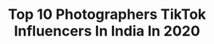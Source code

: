 ---
title: Top 10 Photographers TikTok Influencers In India In 2020
description: >-
  Find top photographers TikTok influencers in India in 2020. Most popular hashtags: #tiktok #duet #tiktokindia #foryou.
platform: TikTok
hits: 214
text_top: Analyze the top-rated TikTok influencers on inBeat.
text_bottom: Our platform aggregates 214 TikTok influencers like this in India for you to work with.
profiles:
  - username: "rohan_gupta01"
    fullname: >-
      👑💪💪Team gwalior💪
    bio: >-
      photographer
    location: "India"
    followers: 63300
    engagement: 1504
    commentsToLikes: 0.011987
    id: ckad99qcycmqy0i7865m062b9
    verified: false
    hashtags: "#foyoupage, #challange, #viralvideo, #myjourney"
  - username: "shalugoswami7"
    fullname: >-
      Shalu Goswami
    bio: >-
      Hey guys follow me on Instagram @Phonewali_photographer
    location: "India"
    followers: 11000
    engagement: 2966
    commentsToLikes: 0.161940
    id: ckbq7qt3zu1a60j23t7fc2wgv
    verified: false
    hashtags: "#golushalu, #duet, #filmykalakar, #tiktokindia"
  - username: "umesh_gavhane"
    fullname: >-
      Umesh Gavhane 
    bio: >-
      😎punekar😎 MH-42 📸photographer Athletic player 🥇 wrestler🤼🏻 🇮🇳Army Lover
    location: "India"
    followers: 3598
    engagement: 2149
    commentsToLikes: 0.092451
    id: cka6l28181dle0i78v8e25k64
    verified: false
    hashtags: "#marathimusar, #marathimulga, #expression, #fitnessmotivation"
  - username: "ab_hi_rj"
    fullname: >-
      Abhiraj K
    bio: >-
      📸photographer 🤞 🌴Alappuzhakaran🌏 💯msg me only on insta💯
    location: "India"
    followers: 19400
    engagement: 2399
    commentsToLikes: 0.032019
    id: cka66zbxwiyjt0i78eazt0cm9
    verified: false
    hashtags: "#swagstepchallenge, #foryou, #camerapranthan, #fyp"
  - username: "mahesh_mangattu"
    fullname: >-
      Mahesh Pillai
    bio: >-
      Mallu💪💪 alappuzhakkaran🌴 pHotographer📷 cinema pRanthan🎥🎬 music loVer🎤🎼🎶
    location: "India"
    followers: 101100
    engagement: 1230
    commentsToLikes: 0.038030
    id: ck99a2yebfvgh0j78omysxqtp
    verified: false
    hashtags: "#lalettan, #songlove, #callformalayalam, #mangaadan"
  - username: "lights_of_visakh"
    fullname: >-
      Visakh
    bio: >-
      Arrived on 14th may . Traveller🏍 photographer📷 Tvm boy#☝🏻 mess me in insta 🤝
    location: "India"
    followers: 104700
    engagement: 1708
    commentsToLikes: 0.072531
    id: ckbqnkht78g530j230x15u98c
    verified: false
    hashtags: "#tiktok, #trending, #duet, #foryou"
  - username: "mahethangam"
    fullname: >-
      Mahe 
    bio: >-
      professional photographer Founder of M studio own film pannanum 💕 Dharapuram
    location: "India"
    followers: 120800
    engagement: 981
    commentsToLikes: 0.036614
    id: cka7p137y58qh0i78j7rs7ido
    verified: false
    hashtags: "#tamiloldsong, #romance, #tamillove, #90ssong"
  - username: "lodhibaba57"
    fullname: >-
      Lodhi ßaßa
    bio: >-
      I am 📸photographer📸 AND 🎥videographer 🎥
    location: "India"
    followers: 29700
    engagement: 1867
    commentsToLikes: 0.045742
    id: ckbfhm7q7d31s0j23dmpoo0s4
    verified: false
    hashtags: "#sharethecare, #tiktok, #tidelagaodaaghatao, #lodhibaba57"
  - username: "aswinbinu2"
    fullname: >-
      Aswin Binu
    bio: >-
      I'm a mallu😎 Kottayam boy😍 Btech bro😝 Photographer 😘
    location: "India"
    followers: 2328
    engagement: 1629
    commentsToLikes: 0.031629
    id: ckbw29n33wnwy0j23bpd2ot09
    verified: false
    hashtags: "#cutthepuppet, #1maudition, #1mauditionmalayalam, #1millionauditiontamil"
  - username: "prasadkumar_official"
    fullname: >-
      🎬OdiaTikTok🎙
    bio: >-
      🎭Actor 🕶Model 🖊Writer 🎙Story Teller 📸Fashion Photographer
    location: "India"
    followers: 79900
    engagement: 1389
    commentsToLikes: 0.021746
    id: ckadaw601kajh0i78r5h5gi3u
    verified: false
    hashtags: "#edutalk, #edutok, #puri, #odia"
---